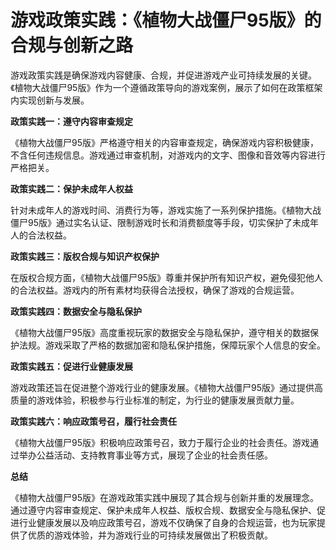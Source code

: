 # 游戏政策实践：《植物大战僵尸95版》的合规与创新之路

游戏政策实践是确保游戏内容健康、合规，并促进游戏产业可持续发展的关键。《植物大战僵尸95版》作为一个遵循政策导向的游戏案例，展示了如何在政策框架内实现创新与发展。

**政策实践一：遵守内容审查规定**

《植物大战僵尸95版》严格遵守相关的内容审查规定，确保游戏内容积极健康，不含任何违规信息。游戏通过审查机制，对游戏内的文字、图像和音效等内容进行严格把关。

**政策实践二：保护未成年人权益**

针对未成年人的游戏时间、消费行为等，游戏实施了一系列保护措施。《植物大战僵尸95版》通过实名认证、限制游戏时长和消费额度等手段，切实保护了未成年人的合法权益。

**政策实践三：版权合规与知识产权保护**

在版权合规方面，《植物大战僵尸95版》尊重并保护所有知识产权，避免侵犯他人的合法权益。游戏内的所有素材均获得合法授权，确保了游戏的合规运营。

**政策实践四：数据安全与隐私保护**

《植物大战僵尸95版》高度重视玩家的数据安全与隐私保护，遵守相关的数据保护法规。游戏采取了严格的数据加密和隐私保护措施，保障玩家个人信息的安全。

**政策实践五：促进行业健康发展**

游戏政策还旨在促进整个游戏行业的健康发展。《植物大战僵尸95版》通过提供高质量的游戏体验，积极参与行业标准的制定，为行业的健康发展贡献力量。

**政策实践六：响应政策号召，履行社会责任**

《植物大战僵尸95版》积极响应政策号召，致力于履行企业的社会责任。游戏通过举办公益活动、支持教育事业等方式，展现了企业的社会责任感。

**总结**

《植物大战僵尸95版》在游戏政策实践中展现了其合规与创新并重的发展理念。通过遵守内容审查规定、保护未成年人权益、版权合规、数据安全与隐私保护、促进行业健康发展以及响应政策号召，游戏不仅确保了自身的合规运营，也为玩家提供了优质的游戏体验，并为游戏行业的可持续发展做出了积极贡献。